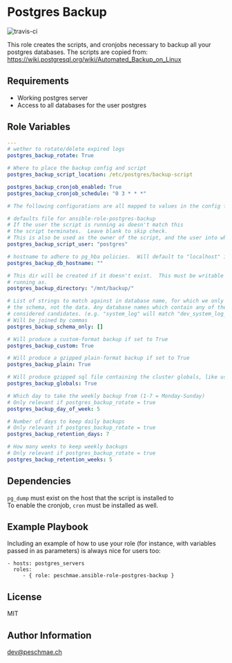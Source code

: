 Postgres Backup
=========
![travis-ci](https://travis-ci.com/peschmae/ansible-role-postgresql-backup.svg?branch=main)

This role creates the scripts, and cronjobs necessary to backup all your postgres databases.
The scripts are copied from: https://wiki.postgresql.org/wiki/Automated_Backup_on_Linux

Requirements
------------

- Working postgres server
- Access to all databases for the user postgres

Role Variables
--------------
```yaml
---
# wether to rotate/delete expired logs
postgres_backup_rotate: True

# Where to place the backup config and script
postgres_backup_script_location: /etc/postgres/backup-script

postgres_backup_cronjob_enabled: True
postgres_backup_cronjob_schedule: "0 3 * * *"

# The following configurations are all mapped to values in the config file

# defaults file for ansible-role-postgres-backup
# If the user the script is running as doesn't match this
# the script terminates.  Leave blank to skip check.
# This is also be used as the owner of the script, and the user into which crontab we enter the cronjob
postgres_backup_script_user: "postgres"

# hostname to adhere to pg_hba policies.  Will default to "localhost" if none specified.
postgres_backup_db_hostname: ""

# This dir will be created if it doesn't exist.  This must be writable by the user the script is
# running as.
postgres_backup_directory: "/mnt/backup/"

# List of strings to match against in database name, for which we only wish to keep a backup of 
# the schema, not the data. Any database names which contain any of these values will be 
# considered candidates. (e.g. "system_log" will match "dev_system_log_2010-01")
# Will be joined by commas
postgres_backup_schema_only: []

# Will produce a custom-format backup if set to True
postgres_backup_custom: True

# Will produce a gzipped plain-format backup if set to True
postgres_backup_plain: True

# Will produce gzipped sql file containing the cluster globals, like users and passwords, if set to True
postgres_backup_globals: True

# Which day to take the weekly backup from (1-7 = Monday-Sunday)
# Only relevant if postgres_backup_rotate = true
postgres_backup_day_of_week: 5

# Number of days to keep daily backups
# Only relevant if postgres_backup_rotate = true
postgres_backup_retention_days: 7

# How many weeks to keep weekly backups
# Only relevant if postgres_backup_rotate = true
postgres_backup_retention_weeks: 5
```

Dependencies
------------

`pg_dump` must exist on the host that the script is installed to  
To enable the cronjob, `cron` must be installed as well.

Example Playbook
----------------

Including an example of how to use your role (for instance, with variables passed in as parameters) is always nice for users too:

    - hosts: postgres_servers
      roles:
         - { role: peschmae.ansible-role-postgres-backup }

License
-------

MIT

Author Information
------------------

dev@peschmae.ch

